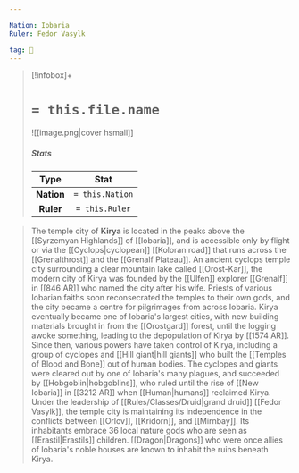 ```yaml
---

Nation: Iobaria
Ruler: Fedor Vasylk

tag: 🌃
---
```


> [!infobox]+
> #  `= this.file.name`
> ![[image.png|cover hsmall]]
> ##### Stats
> Type | Stat |
> :---:|:---:|
> **Nation** | `= this.Nation` |
> **Ruler** | `= this.Ruler` |



> The temple city of **Kirya** is located in the peaks above the [[Syrzemyan Highlands]] of [[Iobaria]], and is accessible only by flight or via the [[Cyclops|cyclopean]] [[Koloran road]] that runs across the [[Grenalthrost]] and the [[Grenalf Plateau]]. An ancient cyclops temple city surrounding a clear mountain lake called [[Orost-Kar]], the modern city of Kirya was founded by the [[Ulfen]] explorer [[Grenalf]] in [[846 AR]] who named the city after his wife. Priests of various Iobarian faiths soon reconsecrated the temples to their own gods, and the city became a centre for pilgrimages from across Iobaria.
> Kirya eventually became one of Iobaria's largest cities, with new building materials brought in from the [[Orostgard]] forest, until the logging awoke something, leading to the depopulation of Kirya by [[1574 AR]]. Since then, various powers have taken control of Kirya, including a group of cyclopes and [[Hill giant|hill giants]] who built the [[Temples of Blood and Bone]] out of human bodies. The cyclopes and giants were cleared out by one of Iobaria's many plagues, and succeeded by [[Hobgoblin|hobgoblins]], who ruled until the rise of [[New Iobaria]] in [[3212 AR]] when [[Human|humans]] reclaimed Kirya.
> Under the leadership of [[Rules/Classes/Druid|grand druid]] [[Fedor Vasylk]], the temple city is maintaining its independence in the conflicts between [[Orlov]], [[Kridorn]], and [[Mirnbay]]. Its inhabitants embrace 36 local nature gods who are seen as [[Erastil|Erastils]] children.
> [[Dragon|Dragons]] who were once allies of Iobaria's noble houses are known to inhabit the ruins beneath Kirya.








